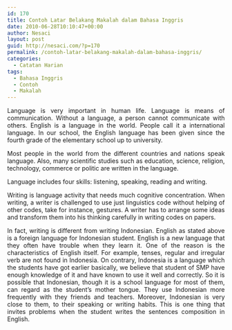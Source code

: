 ```yaml
---
id: 170
title: Contoh Latar Belakang Makalah dalam Bahasa Inggris
date: 2010-06-28T10:10:47+00:00
author: Nesaci
layout: post
guid: http://nesaci.com/?p=170
permalink: /contoh-latar-belakang-makalah-dalam-bahasa-inggris/
categories:
  - Catatan Harian
tags:
  - Bahasa Inggris
  - Contoh
  - Makalah
---
```

<p style="text-align: justify;">
  Language is very important in human life. Language is means of communication. Without a language, a person cannot communicate with others. English is a language in the world. People call it a international language. In our school, the English language has been given since the fourth grade of the elementary school up to university.
</p>

<p style="text-align: justify;">
  Most people in the world from the different countries and nations speak language. Also, many scientific studies such as education, science, religion, technology, commerce or politic are written in the language.
</p>

<p style="text-align: justify;">
  Language includes four skills: listening, speaking, reading and writing.
</p>

<p style="text-align: justify;">
  Writing is language activity that needs much cognitive concentration. When writing, a writer is challenged to use just linguistics code without helping of other codes, take for instance, gestures. A writer has to arrange some ideas and transform them into his thinking carefully in writing codes on papers.
</p>

<p style="text-align: justify;">
  In fact, writing is different from writing Indonesian. English as stated above is a foreign language for Indonesian student. English is a new language that they often have trouble when they learn it. One of the reason is the characteristics of English itself. For example, tenses, regular and irregular verb are not found in Indonesia. On contrary, Indonesia is a language which the students have got earlier basically, we believe that student of SMP have enough knowledge of it and have known to use it well and correctly. So it is possible that Indonesian, though it is a school language for most of them, can regard as the student’s mother tongue. They use Indonesian more frequently with they friends and teachers. Moreover, Indonesian is very close to them, to their speaking or writing habits. This is one thing that invites problems when the student writes the sentences composition in English.
</p>